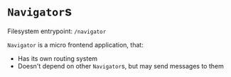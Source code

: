 # `Navigator`s

Filesystem entrypoint: `/navigator`

`Navigator` is a micro frontend application, that:

- Has its own routing system
- Doesn't depend on other `Navigator`s, but may send messages to them
